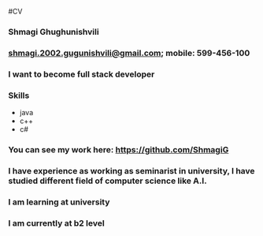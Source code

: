 #CV

### Shmagi Ghughunishvili

### shmagi.2002.gugunishvili@gmail.com; mobile: 599-456-100

### I want to become full stack developer

### Skills 

- java
- c++
- c#

### You can see my work here: https://github.com/ShmagiG

### I have experience as working as seminarist in university, I have studied different field of computer science like A.I.

### I am learning at university

### I am currently at b2 level